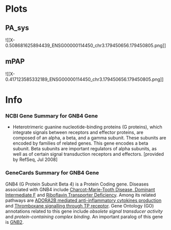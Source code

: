 # Plots
## PA_sys
![[X-0.508681625894439_ENSG00000114450_chr3.179450656.179450805.png]]
## mPAP
![[X-0.417123585332189_ENSG00000114450_chr3.179450656.179450805.png]]

# Info
### NCBI Gene Summary for GNB4 Gene

[](https://www.ncbi.nlm.nih.gov/gene/59345)

- Heterotrimeric guanine nucleotide-binding proteins (G proteins), which integrate signals between receptors and effector proteins, are composed of an alpha, a beta, and a gamma subunit. These subunits are encoded by families of related genes. This gene encodes a beta subunit. Beta subunits are important regulators of alpha subunits, as well as of certain signal transduction receptors and effectors. [provided by RefSeq, Jul 2008]
    

### GeneCards Summary for GNB4 Gene

GNB4 (G Protein Subunit Beta 4) is a Protein Coding gene. Diseases associated with GNB4 include [Charcot-Marie-Tooth Disease, Dominant Intermediate F](http://www.malacards.org/card/charcot_marie_tooth_disease_dominant_intermediate_f "See Charcot-Marie-Tooth Disease, Dominant Intermediate F at MalaCards") and [Riboflavin Transporter Deficiency](http://www.malacards.org/card/riboflavin_transporter_deficiency "See Riboflavin Transporter Deficiency at MalaCards"). Among its related pathways are [ADORA2B mediated anti-inflammatory cytokines production](https://pathcards.genecards.org/card/adora2b_mediated_anti-inflammatory_cytokines_production "See ADORA2B mediated anti-inflammatory cytokines production at Pathcards") and [Thromboxane signalling through TP receptor](https://pathcards.genecards.org/card/thromboxane_signalling_through_tp_receptor "See Thromboxane signalling through TP receptor at Pathcards"). Gene Ontology (GO) annotations related to this gene include _obsolete signal transducer activity_ and _protein-containing complex binding_. An important paralog of this gene is [GNB2](https://www.genecards.org/cgi-bin/carddisp.pl?gene=GNB2).